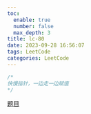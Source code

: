 ```yaml
---
toc:
  enable: true
  number: false
  max_depth: 3
title: lc-80
date: 2023-09-28 16:56:07
tags: LeetCode
categories: LeetCode
---
```


```cpp
/*
快慢指针，一边走一边赋值
*/
```
[题目](https://leetcode.com/problems/remove-duplicates-from-sorted-array-ii/description/)